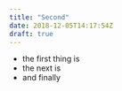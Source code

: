 ```yaml
---
title: "Second"
date: 2018-12-05T14:17:54Z
draft: true
---
```

* the first thing is
* the next is
* and finally

